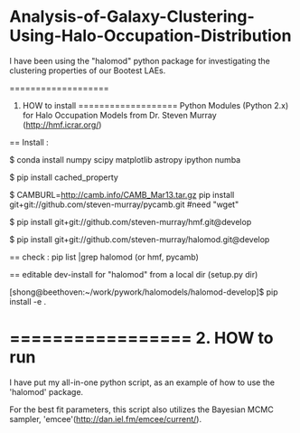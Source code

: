 # Analysis-of-Galaxy-Clustering-Using-Halo-Occupation-Distribution

I have been using the "halomod" python package for investigating the clustering properties of our Bootest LAEs.  

===================
1. HOW to install
===================
Python Modules (Python 2.x) for Halo Occupation Models from Dr. Steven Murray (http://hmf.icrar.org/)

== Install : 

$ conda install numpy scipy matplotlib astropy ipython numba

$ pip install cached_property

$ CAMBURL=http://camb.info/CAMB_Mar13.tar.gz pip install git+git://github.com/steven-murray/pycamb.git        #need "wget"

$ pip install git+git://github.com/steven-murray/hmf.git@develop

$ pip install git+git://github.com/steven-murray/halomod.git@develop

== check : pip list |grep halomod (or hmf, pycamb)

== editable dev-install for "halomod" from a local dir (setup.py dir)

[shong@beethoven:~/work/pywork/halomodels/halomod-develop]$ pip install -e .


=================
2. HOW to run
=================

I have put my all-in-one python script, as an example of how to use the 'halomod' package. 

For the best fit parameters, this script also utilizes the Bayesian MCMC sampler, 'emcee'(http://dan.iel.fm/emcee/current/). 

